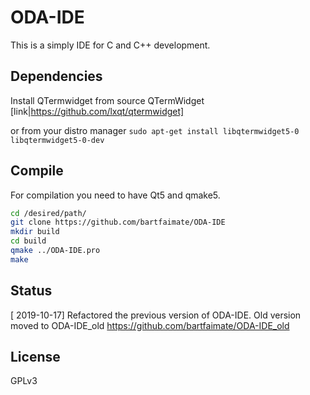 # ODA-IDE

This is a simply IDE for C and C++ development.

## Dependencies

Install QTermwidget from source
QTermWidget [link|https://github.com/lxqt/qtermwidget]

or from your distro manager
```sudo apt-get install libqtermwidget5-0  libqtermwidget5-0-dev```

## Compile

For compilation you need to have Qt5 and qmake5.

```bash
cd /desired/path/
git clone https://github.com/bartfaimate/ODA-IDE
mkdir build
cd build
qmake ../ODA-IDE.pro
make
```

## Status

\[ 2019-10-17\]
Refactored the previous version of ODA-IDE. Old version moved to ODA-IDE\_old https://github.com/bartfaimate/ODA-IDE_old

## License

GPLv3
